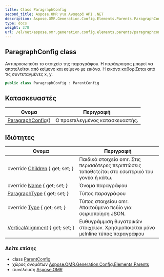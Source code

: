 ```yaml
---
title: Class ParagraphConfig
second_title: Aspose.OMR για Αναφορά API .NET
description: Aspose.OMR.Generation.Config.Elements.Parents.ParagraphConfig τάξη. Αντιπροσωπεύει το στοιχείο της παραγράφου. Η παράγραφος μπορεί να αποτελείται από κείμενο και κείμενο με εικόνα. Η εικόνα καθορίζεται από τις συντεταγμένες x y.
type: docs
weight: 270
url: /el/net/aspose.omr.generation.config.elements.parents/paragraphconfig/
---
```

## ParagraphConfig class

Αντιπροσωπεύει το στοιχείο της παραγράφου. Η παράγραφος μπορεί να αποτελείται από κείμενο και κείμενο με εικόνα. Η εικόνα καθορίζεται από τις συντεταγμένες x, y.

```csharp
public class ParagraphConfig : ParentConfig
```

## Κατασκευαστές

| Ονομα | Περιγραφή |
| --- | --- |
| [ParagraphConfig](paragraphconfig/)() | Ο προεπιλεγμένος κατασκευαστής. |

## Ιδιότητες

| Ονομα | Περιγραφή |
| --- | --- |
| override [Children](../../aspose.omr.generation.config.elements.parents/paragraphconfig/children/) { get; set; } | Παιδικά στοιχεία omr. Στις περισσότερες περιπτώσεις τοποθετείται στο εσωτερικό του γονέα ή κάτω. |
| override [Name](../../aspose.omr.generation.config.elements.parents/paragraphconfig/name/) { get; set; } | Όνομα παραγράφου |
| [ParagraphType](../../aspose.omr.generation.config.elements.parents/paragraphconfig/paragraphtype/) { get; set; } | Τύπος παραγράφου |
| override [Type](../../aspose.omr.generation.config.elements.parents/paragraphconfig/type/) { get; set; } | Τύπος στοιχείου omr. Απαιτούμενο πεδίο για σειριοποίηση JSON. |
| [VerticalAlignment](../../aspose.omr.generation.config.elements.parents/paragraphconfig/verticalalignment/) { get; set; } | Ευθυγράμμιση θυγατρικών στοιχείων. Χρησιμοποιείται μόνο μεInline τύπος παραγράφου |

### Δείτε επίσης

* class [ParentConfig](../../aspose.omr.generation.config/parentconfig/)
* χώρος ονομάτων [Aspose.OMR.Generation.Config.Elements.Parents](../../aspose.omr.generation.config.elements.parents/)
* συνέλευση [Aspose.OMR](../../)



